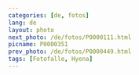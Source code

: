 ```yaml
---
categories: [de, fotos]
lang: de
layout: photo
next_photo: /de/fotos/P0000111.html
picname: P0000351
prev_photo: /de/fotos/P0000449.html
tags: [Fotofalle, Hyena]
---
```

